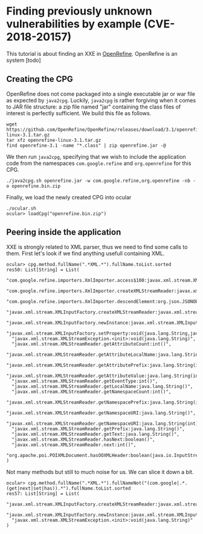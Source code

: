 # Finding previously unknown vulnerabilities by example (CVE-2018-20157)

This tutorial is about finding an XXE in [OpenRefine](https://github.com/OpenRefine/OpenRefine/). OpenRefine is an system [todo]

## Creating the CPG
OpenRefine does not come packaged into a single executable jar or war file as expected by `java2cpg`. Luckily, `java2cpg` is rather forgiving when it comes to JAR file structure: a zip file named "jar" containing the class files of interest is perfectly sufficient. We build this file as follows.

```
wget https://github.com/OpenRefine/OpenRefine/releases/download/3.1/openrefine-linux-3.1.tar.gz
tar xfz openrefine-linux-3.1.tar.gz
find openrefine-3.1 -name "*.class" | zip openrefine.jar -@
```
We then run `java2cpg`, specifying that we wish to include the application code from the namespaces `com.google.refine` and `org.openrefine` for this CPG.

```
./java2cpg.sh openrefine.jar -w com.google.refine,org.openrefine -nb -o openrefine.bin.zip
```

Finally, we load the newly created CPG into ocular

```
./ocular.sh
ocular> loadCpg("openrefine.bin.zip")
```

## Peering inside the application

XXE is strongly related to XML parser, thus we need to find some calls to them. First let's look if we find anything usefull containing XML. 

```
ocular> cpg.method.fullName(".*XML.*").fullName.toList.sorted
res50: List[String] = List(
  "com.google.refine.importers.XmlImporter.access$100:javax.xml.stream.XMLStreamReader(java.io.InputStream)",
  "com.google.refine.importers.XmlImporter.createXMLStreamReader:javax.xml.stream.XMLStreamReader(java.io.InputStream)",
  "com.google.refine.importers.XmlImporter.descendElement:org.json.JSONObject(javax.xml.stream.XMLStreamReader,com.google.refine.importers.XmlImporter$PreviewParsingState)",
  "javax.xml.stream.XMLInputFactory.createXMLStreamReader:javax.xml.stream.XMLStreamReader(java.io.InputStream)",
  "javax.xml.stream.XMLInputFactory.newInstance:javax.xml.stream.XMLInputFactory()",
  "javax.xml.stream.XMLInputFactory.setProperty:void(java.lang.String,java.lang.Object)",
  "javax.xml.stream.XMLStreamException.<init>:void(java.lang.String)",
  "javax.xml.stream.XMLStreamReader.getAttributeCount:int()",
  "javax.xml.stream.XMLStreamReader.getAttributeLocalName:java.lang.String(int)",
  "javax.xml.stream.XMLStreamReader.getAttributePrefix:java.lang.String(int)",
  "javax.xml.stream.XMLStreamReader.getAttributeValue:java.lang.String(int)",
  "javax.xml.stream.XMLStreamReader.getEventType:int()",
  "javax.xml.stream.XMLStreamReader.getLocalName:java.lang.String()",
  "javax.xml.stream.XMLStreamReader.getNamespaceCount:int()",
  "javax.xml.stream.XMLStreamReader.getNamespacePrefix:java.lang.String(int)",
  "javax.xml.stream.XMLStreamReader.getNamespaceURI:java.lang.String()",
  "javax.xml.stream.XMLStreamReader.getNamespaceURI:java.lang.String(int)",
  "javax.xml.stream.XMLStreamReader.getPrefix:java.lang.String()",
  "javax.xml.stream.XMLStreamReader.getText:java.lang.String()",
  "javax.xml.stream.XMLStreamReader.hasNext:boolean()",
  "javax.xml.stream.XMLStreamReader.next:int()",
  "org.apache.poi.POIXMLDocument.hasOOXMLHeader:boolean(java.io.InputStream)"
)
```

Not many methods but still to much noise for us. We can slice it down a bit.
```
ocular> cpg.method.fullName(".*XML.*").fullNameNot("(com.google|.*.(get|next|set|has)).*").fullName.toList.sorted
res57: List[String] = List(
  "javax.xml.stream.XMLInputFactory.createXMLStreamReader:javax.xml.stream.XMLStreamReader(java.io.InputStream)",
  "javax.xml.stream.XMLInputFactory.newInstance:javax.xml.stream.XMLInputFactory()",
  "javax.xml.stream.XMLStreamException.<init>:void(java.lang.String)"
)
```
## 
